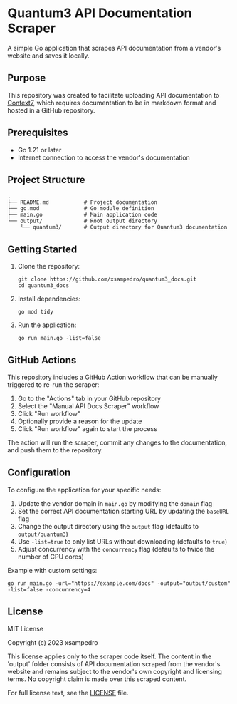 # Quantum3 API Documentation Scraper

A simple Go application that scrapes API documentation from a vendor's website and saves it locally.

## Purpose

This repository was created to facilitate uploading API documentation to [Context7](https://context7.com/add-library), which requires documentation to be in markdown format and hosted in a GitHub repository.

## Prerequisites

- Go 1.21 or later
- Internet connection to access the vendor's documentation

## Project Structure

```
.
├── README.md           # Project documentation
├── go.mod              # Go module definition
├── main.go             # Main application code
└── output/             # Root output directory
    └── quantum3/       # Output directory for Quantum3 documentation
```

## Getting Started

1. Clone the repository:
   ```
   git clone https://github.com/xsampedro/quantum3_docs.git
   cd quantum3_docs
   ```

2. Install dependencies:
   ```
   go mod tidy
   ```

3. Run the application:
   ```
   go run main.go -list=false
   ```

## GitHub Actions

This repository includes a GitHub Action workflow that can be manually triggered to re-run the scraper:

1. Go to the "Actions" tab in your GitHub repository
2. Select the "Manual API Docs Scraper" workflow
3. Click "Run workflow"
4. Optionally provide a reason for the update
5. Click "Run workflow" again to start the process

The action will run the scraper, commit any changes to the documentation, and push them to the repository.

## Configuration

To configure the application for your specific needs:

1. Update the vendor domain in `main.go` by modifying the `domain` flag
2. Set the correct API documentation starting URL by updating the `baseURL` flag
3. Change the output directory using the `output` flag (defaults to `output/quantum3`)
4. Use `-list=true` to only list URLs without downloading (defaults to `true`)
5. Adjust concurrency with the `concurrency` flag (defaults to twice the number of CPU cores)

Example with custom settings:
```
go run main.go -url="https://example.com/docs" -output="output/custom" -list=false -concurrency=4
```

## License

MIT License

Copyright (c) 2023 xsampedro

This license applies only to the scraper code itself. The content in the 'output' folder consists of API documentation scraped from the vendor's website and remains subject to the vendor's own copyright and licensing terms. No copyright claim is made over this scraped content.

For full license text, see the [LICENSE](LICENSE) file. 